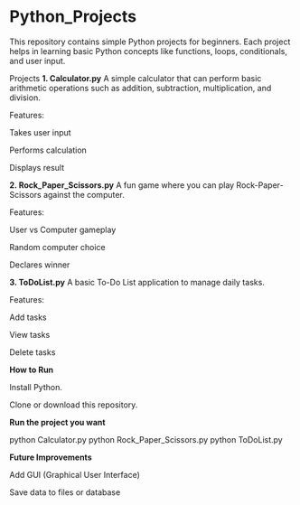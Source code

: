 # Python_Projects
This repository contains simple Python projects for beginners. Each project helps in learning basic Python concepts like functions, loops, conditionals, and user input.

Projects
**1. Calculator.py**
A simple calculator that can perform basic arithmetic operations such as addition, subtraction, multiplication, and division.

Features:

Takes user input

Performs calculation

Displays result

**2. Rock_Paper_Scissors.py**
A fun game where you can play Rock-Paper-Scissors against the computer.

Features:

User vs Computer gameplay

Random computer choice

Declares winner

**3. ToDoList.py**
A basic To-Do List application to manage daily tasks.

Features:

Add tasks

View tasks

Delete tasks

**How to Run**

Install Python.

Clone or download this repository.

**Run the project you want**

python Calculator.py
python Rock_Paper_Scissors.py
python ToDoList.py

**Future Improvements**

Add GUI (Graphical User Interface)

Save data to files or database
